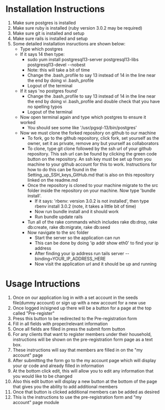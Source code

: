 # Installation Instructions 

1.  Make sure postgres is installed
2.  Make sure ruby is installed (ruby version 3.0.2 may be required)
3.  Make sure git is installed and setup
4.  Make sure rails is installed and setup 
5.  Some detailed installation insructions are shown below:
     -  Type which postgres
     -  If it says 14 then type:
         -  sudo yum install postgresql13-server postgresql13-libs postgresql13-devel --nobest
         -  Note: this will take a bit of time
         -  Change the .bash_profile to say 13 instead of 14 in the line near the end by doing vi .bash_profile
         -  Logout of the terminal 
     -  If it says 'no postgres found'
         -  Change the .bash_profile to say 13 instead of 14 in the line near the end by doing vi .bash_profile and double check that you have no spelling typos
         -  Logout of the terminal 
     -  Now open terminal again and type which postgres to ensure it worked
         -  You should see some like '/usr/pgsql-13/bin/postgres'
     -  Now we must clone the forked repository on github to our machine
         -  To fork, go to the github repository, click fork, set yourself as the owner, set it as private, remove any but yourself as collaborators
         -  To clone, type git clone followed by the ssh url of your github repository. This ssh url can be found by clicking the green code button on the repository. An ssh key must be set up from you machine to your github account for this to work. Instructions for how to do this can be found in the Setting_up_SSH_keys_GitHub.md that is also on this repository linked on the readme.md
         -  Once the repository is cloned to your machine migrate to the src folder inside the repository on your machine. Now type 'bundle install'.
             -  If it says: 'rbenv: version 3.0.2 is not installed', then type rbenv install 3.0.2 (note, it takes a little bit of time)
             -  Now run bundle install and it should work
             -  Run bundle update rails
          -  Tun all of the rake commands which includes rake db:drop, rake db:create, rake db:migrate, rake db:seed
          -  Now navigate to the src folder
              -  Start the server so the application can run
              -  This can be done by doing 'ip addr show eth0' to find your ip address
              -  After finding your ip address run tails server --binding=YOUR_IP_ADDRESS_HERE
              -  Now visit the application url and it should be up and running 
       

# Usage Intructions


1. Once on our application log in with a set account in the seeds file(dummy account) or sign up with a new account for a new use
2. Once logged in/signed up there will be a button for a page at the top called "Pre-register"
3. Press this button to be redirected to the Pre-registration form
4. Fill in all fields with proper/relevant information
5. Once all fields are filled in press the submit form button
6. For any clients that want to register members under their household, instructions will be shown on the pre-registration form page as a text box.
7. These instructions will say that members are filled in on the "my account" page
8. After submitting the form go to the my account page which will display your qr code and already filled in information
9. At the bottom click edit, this will allow you to edit any information that you would like to be changed
10. Also this edit button will display a new button at the bottom of the page that gives you the ability to add additional members
11. Once that button is clicked additional members can be added as desired
12. This is the instructions to use the pre-registration form and "my account" page module 

